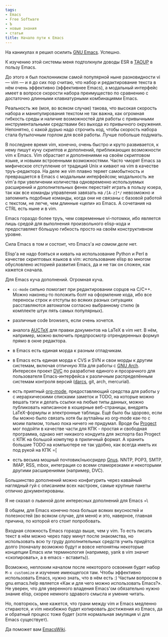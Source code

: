 ```yaml
---
tags:
- Emacs
- Free Software
- Ъ
- новые знания
- статьи
title: Начало пути к Emacs
---
```


На каникулах я решил осилить [GNU Emacs][]. Успешно.

К изучению этой системы меня подтолкнули доводы ESR в [TAOUP][] в пользу
Emacs.

До этого я был поклонником самой популярной ныне разновидности vi — vim
— и я до сих пор считаю, что набор и редактирование текста в нём очень
эффективно (эффективнее Emacs), а модальный интерфейс имеет в вопросе
скорости набора преимущество по сравнению с достаточно длинными
клавиатурными комбинациями Emacs.

Реальность же (моя, во всяком случае) такова, что высокая скорость
набора и манипулирования текстом не так важна, как огромная гибкость
среды и наличие возможностей для работы с привычными инструментальными
средствами без выхода из привычного окружения. Непонятно, с какой дурью
надо строчить код, чтобы скорость набора стала бутылочным горлом для
всей работы. Лучше побольше подумать.

В последнее время vim, конечно, очень быстро и круто развивается, к нему
пишут кучу скриптов и дополнений, приближающих возможности vim к Emacs.
Vim обрастает и дополнениями на своём скриптовом языке, и новыми
встроенными возможностями. Часто чморят Emacs за мифическое отступление
от традиций Unix и кивают на vim в качестве труъ-редактора. На деле же
vim плавно теряет самобытность и превращается в Emacs с модальным
интерфейсом; модальность же vim'а при увеличении количества одновременно
используемых расширений и дополнительных фенек перестаёт играть в пользу
юзера, так как все команды управления завязать на `/[A-z]*/` невозможно
и запомнить подобные команды, когда они не связаны с базовой работой с
текстом, не легче, чем длинные «цепи» из Emacs. А сочетания на CTRL есть
ныне и в vim.

Emacs гораздо более труъ, чем современные vi-потомки, ибо является лишь
средой для выполнения произвольного elisp-кода и предоставляет бòльшую
гибкость просто на своём конструктивном уровне.

Сила Emacs в том и состоит, что Emacs'а *на самом деле* нет.

Elisp'а не надо бояться и кивать на использование Python и Perl в
качестве скриптовых языков в vim: использование elisp во многом
обусловлено историей развития Emacs, да и не так он сложен, как кажется
сначала.

Для Emacs куча дополнений. Огромная куча.

-   `cc-mode` сильно помогает при редактировании сорцов на C/C++. Можно
    наконец-то положить болт на оформление кода, ибо все переносы строк
    и отступы во всяких разных ситуациях расставляются автоматом
    согласно выбранному стилю (в комплекте штук пять самых популярных).

-   различные code browsers, если очень хочется.

-   аналога [AUCTeX][] для правки документов на LaTeX в vim нет. В нём,
    например, можно включить предпросмотр отрендеренных формул прямо в
    окне редактора.

-   в Emacs есть единая морда к разным отладчикам.

-   в Emacs есть единая морда к CVS и SVN и свои морды к другим
    системам, включая отличную Xtla для работы с [GNU Arch][]. Интересен
    проект [DVC][] по разработке единого и прозрачного для пользователя
    Emacs-интерфейса к различным распределённым системам контроля версий
    ([darcs][], git, arch, mercurial).

-   есть приятный [org-mode][], предоставляющий средства для работы y с
    иерархическими списками заметок и TODO, на которые можно вешать тэги
    и делать ссылки на любые типы данных, можно публиковать написанное в
    кошерные веб-страницы, внедрять LaTeX-формулы и электронные таблицы.
    Ещё было бы здорово, если бы можно было связать хотя бы аутлайны из
    org-mode как-то с моим палмом, только пока ничего не придумал. Вроде
    бы [Progect][] мог подойти в качестве части для КПК - простая и
    свободная программа, однако нет никакого кондуита для экспорта баз
    Progect с КПК на большой компутер в приличный формат. А хранить
    большие TODO на компьютере не так удобно, как всегда иметь их под
    рукой на КПК =\[

-   есть весьма мощный почтовик/ньюсридер [Gnus][]. NNTP, POP3, SMTP,
    IMAP, RSS, mbox, интеграция со всеми спаморезками и некоторыми
    другими расширениями (например, DVC).

Большинство дополнений можно конфигурить через кавайный наглядный гуй с
описанием всех настроек, самые крупные пакеты отлично документированы.

Я не сказал о львиной доле интересных дополнений для Emacs =\\

В общем, для Emacs конечно пока больше всяких вкусностей и полезностей
(во всяком случае, для меня) и это, наверное, главная причина, по
которой его стоит попробовать.

Входная сложность Emacs гораздо выше, чем у vim. То есть писать текст в
нём можно через пару минут после знакомства, но использовать всю ту
груду дополнительных средств учить придётся долго (поначалу возможно
будут и вовсе непонятны некоторые концепции Emacs или терминология
(например, yank в vim значит «скопировать», а в emacs - вставить)).

Возможно, неплохим началом после некоторого освоения будет набор
`M-x customize` и изучение имеющегося там. Чтобы эффективно использовать
Emacs, нужно знать, что в нём есть :) Частым вопросом в gnu.emacs.help
является «Как и для чего можно использовать Emacs?». Не уверен, что для
уверенного владения Emacs'ом обязательно нужно знание elisp, скорее
немного здравого смысла и умение читать.

Но, повторюсь, мне кажется, что грани между vim и Emacs медленно
стираются, и vim неизбежно будет копировать достижения из Emacs, да и
обратный процесс тоже будет (хотя нормальная эмуляция vi для Emacs
существует).

Да поможет вам [EmacsWiki][].

  [GNU Emacs]: http://www.gnu.org/software/emacs/
  [TAOUP]: http://www.catb.org/~esr/writings/taoup/
  [AUCTeX]: http://www.gnu.org/software/auctex/
  [GNU Arch]: http://www.gnuarch.org/gnuarchwiki/
  [DVC]: http://download.gna.org/dvc/
  [darcs]: http://dzhus.org/posts/2006-12-31-darcs.html
  [org-mode]: http://staff.science.uva.nl/~dominik/Tools/org/
  [Progect]: http://sourceforge.net/projects/progect/
  [Gnus]: http://www.emacswiki.org/cgi-bin/wiki/CategoryGnus
  [EmacsWiki]: http://emacswiki.org/
